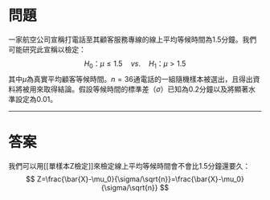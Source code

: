 # 問題
一家航空公司宣稱打電話至其顧客服務專線的線上平均等候時間為1.5分鐘。我們可能研究此宣稱以檢定：
$$
H_0\text{：}\mu\leq1.5\quad vs.\quad H_1\text{：}\mu>1.5
$$
其中$\mu$為真實平均顧客等候時間。$n=36$通電話的一組隨機樣本被選出，且得出資料將被用來取得結論。假設等候時間的標準差（$\sigma$）已知為0.2分鐘以及將顯著水準設定為0.01。
- - -
# 答案
我們可以用[[單樣本Z檢定]]來檢定線上平均等候時間會不會比1.5分鐘還要久：
$$
Z=\frac{\bar{X}-\mu_0}{\sigma/\sqrt{n}}=\frac{\bar{X}-\mu_0}{\sigma/\sqrt{n}}
$$